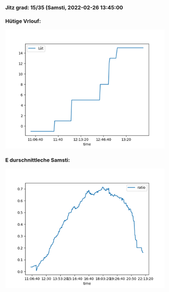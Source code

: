 ### Jitz grad: 15/35 (Samsti, 2022-02-26 13:45:00

### Hütige Vrlouf:
![Graph](Today.png)

### E durschnittleche Samsti:
![Graph](Samsti.png)